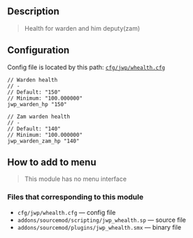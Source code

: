 ## Description
>Health for warden and him deputy(zam)

## Configuration
Config file is located by this path:
[`cfg/jwp/whealth.cfg`](https://github.com/TiBarification/Jail-Warden-Pro/blob/master/cfg/jwp/whealth.cfg)
```
// Warden health
// -
// Default: "150"
// Minimum: "100.000000"
jwp_warden_hp "150"

// Zam warden health
// -
// Default: "140"
// Minimum: "100.000000"
jwp_warden_zam_hp "140"
```

## How to add to menu
>This module has no menu interface

### Files that corresponding to this module
- `cfg/jwp/whealth.cfg` — config file
- `addons/sourcemod/scripting/jwp_whealth.sp` — source file
- `addons/sourcemod/plugins/jwp_whealth.smx` — binary file